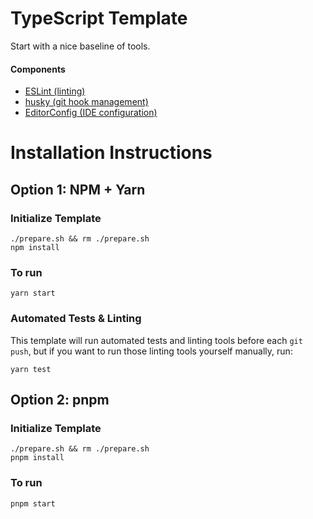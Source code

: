 # TypeScript Template

Start with a nice baseline of tools.

#### Components
* [ESLint (linting)](https://eslint.org/docs/user-guide/getting-started)
* [husky (git hook management)](https://typicode.github.io/husky/#/)
* [EditorConfig (IDE configuration)](https://editorconfig.org/)

# Installation Instructions
## Option 1: NPM + Yarn
### Initialize Template

    ./prepare.sh && rm ./prepare.sh
    npm install

### To run

    yarn start

### Automated Tests & Linting 
This template will run automated tests and linting tools before each `git push`, but if you
want to run those linting tools yourself manually, run:

    yarn test

## Option 2: pnpm
### Initialize Template

    ./prepare.sh && rm ./prepare.sh
    pnpm install
    
### To run

    pnpm start
